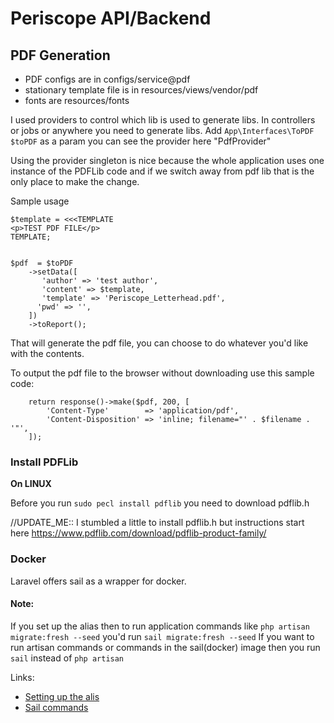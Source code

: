 # Periscope API/Backend

## PDF Generation

* PDF configs are in configs/service@pdf
* stationary template file is in resources/views/vendor/pdf
* fonts are resources/fonts

I used providers to control which lib is used to generate libs. In controllers or jobs or anywhere you need to generate
libs. Add `App\Interfaces\ToPDF $toPDF` as a param you can see the provider here "PdfProvider"

Using the provider singleton is nice because the whole application uses one instance of the PDFLib code and if we switch
away from pdf lib that is the only place to make the change.

Sample usage

```injectablephp
$template = <<<TEMPLATE
<p>TEST PDF FILE</p>
TEMPLATE;


$pdf  = $toPDF
    ->setData([
       'author' => 'test author',
       'content' => $template,
       'template' => 'Periscope_Letterhead.pdf',
      'pwd' => '',
    ])
    ->toReport();
```

That will generate the pdf file, you can choose to do whatever you'd like with the contents.

To output the pdf file to the browser without downloading use this sample code:

```injectablephp
    return response()->make($pdf, 200, [
        'Content-Type'        => 'application/pdf',
        'Content-Disposition' => 'inline; filename="' . $filename . '"',
    ]);
```

### Install PDFLib

**On LINUX**

Before you run `sudo pecl install pdflib` you need to download pdflib.h

//UPDATE_ME:: I stumbled a little to install pdflib.h but instructions start here
https://www.pdflib.com/download/pdflib-product-family/

### Docker

Laravel offers sail as a wrapper for docker.

#### Note:

If you set up the alias then to run application commands like `php artisan migrate:fresh --seed` you'd
run `sail migrate:fresh --seed`
If you want to run artisan commands or commands in the sail(docker) image then you run `sail` instead of `php artisan`

Links:

* [Setting up the alis](https://laravel.com/docs/8.x/sail#configuring-a-bash-alias)
* [Sail commands](https://laravel.com/docs/8.x/sail#executing-artisan-commands)
